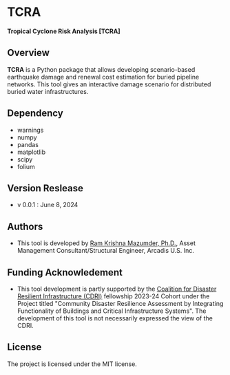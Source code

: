 # TCRA
**Tropical Cyclone Risk Analysis [TCRA]**


Overview
--------
**TCRA** is a Python package that allows developing scenario-based earthquake damage and renewal cost estimation for buried pipeline networks. This tool gives an interactive damage scenario for distributed buried water infrastructures.


Dependency
----------
* warnings
* numpy
* pandas
* matplotlib
* scipy
* folium

Version Reslease
-----------------
* v 0.0.1 : June 8, 2024


Authors
-----------------
* This tool is developed by [Ram Krishna Mazumder, Ph.D.](https://rxm562.github.io/), Asset Management Consultant/Structural Engineer, Arcadis U.S. Inc.

Funding Acknowledement
----------------------
* This tool development is partly supported by the [Coalition for Disaster Resilient Infrastructure (CDRI)](https://www.cdri.world/) fellowship 2023-24 Cohort under the Project titled "Community Disaster Resilience Assessment by Integrating Functionality of Buildings and Critical Infrastructure Systems". The development of this tool is not necessarily expressed the view of the CDRI.


License
-----------------
The project is licensed under the MIT license.
